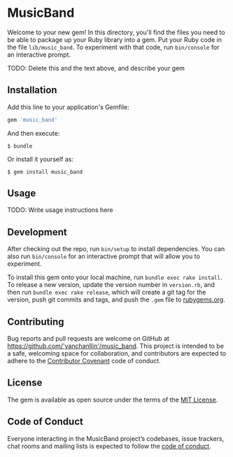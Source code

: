 # MusicBand

Welcome to your new gem! In this directory, you'll find the files you need to be able to package up your Ruby library into a gem. Put your Ruby code in the file `lib/music_band`. To experiment with that code, run `bin/console` for an interactive prompt.

TODO: Delete this and the text above, and describe your gem

## Installation

Add this line to your application's Gemfile:

```ruby
gem 'music_band'
```

And then execute:

    $ bundle

Or install it yourself as:

    $ gem install music_band

## Usage

TODO: Write usage instructions here

## Development

After checking out the repo, run `bin/setup` to install dependencies. You can also run `bin/console` for an interactive prompt that will allow you to experiment.

To install this gem onto your local machine, run `bundle exec rake install`. To release a new version, update the version number in `version.rb`, and then run `bundle exec rake release`, which will create a git tag for the version, push git commits and tags, and push the `.gem` file to [rubygems.org](https://rubygems.org).

## Contributing

Bug reports and pull requests are welcome on GitHub at https://github.com/'yanchanllin'/music_band. This project is intended to be a safe, welcoming space for collaboration, and contributors are expected to adhere to the [Contributor Covenant](http://contributor-covenant.org) code of conduct.

## License

The gem is available as open source under the terms of the [MIT License](https://opensource.org/licenses/MIT).

## Code of Conduct

Everyone interacting in the MusicBand project’s codebases, issue trackers, chat rooms and mailing lists is expected to follow the [code of conduct](https://github.com/'yanchanllin'/music_band/blob/master/CODE_OF_CONDUCT.md).
